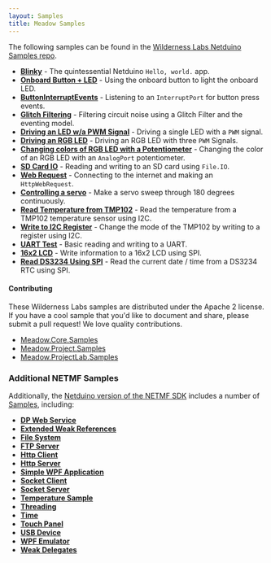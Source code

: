 ```yaml
---
layout: Samples
title: Meadow Samples
---
```


The following samples can be found in the [Wilderness Labs Netduino Samples repo](https://github.com/WildernessLabs/Netduino_Samples). 

* **[Blinky](Netduino/Blinky)** - The quintessential Netduino `Hello, world.` app.
* **[Onboard Button + LED](Netduino/OnboardButtonAndLed)** - Using the onboard button to light the onboard LED.
* **[ButtonInterruptEvents](Netduino/ButtonInterruptEvents)** - Listening to an `InterruptPort` for button press events.
* **[Glitch Filtering](Netduino/GlitchFilter)** - Filtering circuit noise using a Glitch Filter and the eventing model.
* **[Driving an LED w/a PWM Signal](Netduino/DrivingLED_w_PWM)** - Driving a single LED with a `PWM` signal.
* **[Driving an RGB LED](Netduino/RgbLed)** - Driving an RGB LED with three `PWM` Signals.
* **[Changing colors of RGB LED with a Potentiometer](Netduino/PotentiometerControlled_RgbLed)** - Changing the color of an RGB LED with an `AnalogPort` potentiometer.
* **[SD Card IO](Netduino/SDCardIO)** - Reading and writing to an SD card using `File.IO`.
* **[Web Request](Netduino/WebRequest)** - Connecting to the internet and making an `HttpWebRequest`.
* **[Controlling a servo](Netduino/ControllingAServo/)** - Make a servo sweep through 180 degrees continuously.
* **[Read Temperature from TMP102](Netduino/TMP102BasicRead/)** - Read the temperature from a TMP102 temperature sensor using I2C.
* **[Write to I2C Register](Netduino/TMP102ReadWrite/)** - Change the mode of the TMP102 by writing to a register using I2C.
* **[UART Test](Netduino/UARTTest/)** - Basic reading and writing to a UART.
* **[16x2 LCD](Netduino/LCDMicroLiquidCrystal/)** - Write information to a 16x2 LCD using SPI.
* **[Read DS3234 Using SPI](Netduino/ReadDS3234)** - Read the current date / time from a DS3234 RTC using SPI.

#### Contributing

These Wilderness Labs samples are distributed under the Apache 2 license. If you have a cool sample that you'd like to document and share, please submit a pull request! We love quality contributions.

* [Meadow.Core.Samples](https://github.com/WildernessLabs/Meadow.Core.Samples)
* [Meadow.Project.Samples](https://github.com/WildernessLabs/Meadow.Project.Samples)
* [Meadow.ProjectLab.Samples](https://github.com/WildernessLabs/Meadow.ProjectLab.Samples)

### Additional NETMF Samples

Additionally, the [Netduino version of the NETMF SDK](https://github.com/WildernessLabs/Netduino_SDK) includes a number of [Samples](https://github.com/WildernessLabs/Netduino_SDK/tree/master/Netduino_3_NETMF/Product/Samples), including:

 * **[DP Web Service](https://github.com/WildernessLabs/Netduino_SDK/tree/master/Netduino_3_NETMF/Product/Samples/DPWS)**
 * **[Extended Weak References](https://github.com/WildernessLabs/Netduino_SDK/tree/master/Netduino_3_NETMF/Product/Samples/ExtendedWeakReferences)**
 * **[File System](https://github.com/WildernessLabs/Netduino_SDK/tree/master/Netduino_3_NETMF/Product/Samples/FileSystem)**
 * **[FTP Server](https://github.com/WildernessLabs/Netduino_SDK/tree/master/Netduino_3_NETMF/Product/Samples/FtpServer)** 
 * **[Http Client](https://github.com/WildernessLabs/Netduino_SDK/tree/master/Netduino_3_NETMF/Product/Samples/HttpClient)**
 * **[Http Server](https://github.com/WildernessLabs/Netduino_SDK/tree/master/Netduino_3_NETMF/Product/Samples/HttpServer)** 
 * **[Simple WPF Application](https://github.com/WildernessLabs/Netduino_SDK/tree/master/Netduino_3_NETMF/Product/Samples/SimpleWPFApplication)**
 * **[Socket Client](https://github.com/WildernessLabs/Netduino_SDK/tree/master/Netduino_3_NETMF/Product/Samples/SocketClient)**
 * **[Socket Server](https://github.com/WildernessLabs/Netduino_SDK/tree/master/Netduino_3_NETMF/Product/Samples/SocketServer)**
 * **[Temperature Sample](https://github.com/WildernessLabs/Netduino_SDK/tree/master/Netduino_3_NETMF/Product/Samples/TemperatureSample)**
 * **[Threading](https://github.com/WildernessLabs/Netduino_SDK/tree/master/Netduino_3_NETMF/Product/Samples/Threading)**
 * **[Time](https://github.com/WildernessLabs/Netduino_SDK/tree/master/Netduino_3_NETMF/Product/Samples/Time)**
 * **[Touch Panel](https://github.com/WildernessLabs/Netduino_SDK/tree/master/Netduino_3_NETMF/Product/Samples/TouchPanel)**
 * **[USB Device](https://github.com/WildernessLabs/Netduino_SDK/tree/master/Netduino_3_NETMF/Product/Samples/USBDevice)**
 * **[WPF Emulator](https://github.com/WildernessLabs/Netduino_SDK/tree/master/Netduino_3_NETMF/Product/Samples/WPFEmulator)**
 * **[Weak Delegates](https://github.com/WildernessLabs/Netduino_SDK/tree/master/Netduino_3_NETMF/Product/Samples/WeakDelegates)**
